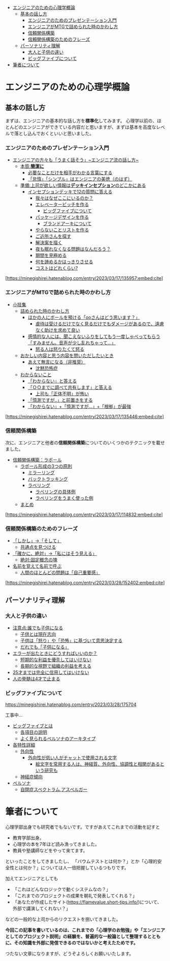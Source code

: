 <!--
title:   エンジニアためのコミュニケーション向上方法【エンジニアのための心理学】
tags:    1on1,アジャイル,エンジニア,プレゼンテーション,心理学
id:      f6601eaa403d264aa8fc
private: false
-->
- [エンジニアのための心理学概論](#エンジニアのための心理学概論)
  - [基本の話し方](#基本の話し方)
    - [エンジニアのためのプレゼンテーション入門](#エンジニアのためのプレゼンテーション入門)
    - [エンジニアがMTGで詰められた時のかわし方](#エンジニアがmtgで詰められた時のかわし方)
    - [信頼関係構築](#信頼関係構築)
    - [信頼関係構築のためのフレーズ](#信頼関係構築のためのフレーズ)
  - [パーソナリティ理解](#パーソナリティ理解)
    - [大人と子供の違い](#大人と子供の違い)
    - [ビッグファイブについて](#ビッグファイブについて)
- [筆者について](#筆者について)

# エンジニアのための心理学概論

## 基本の話し方

まずは、エンジニアの基本的な話し方を**標準化**してみます。
心理学以前の、ほとんどのエンジニアができている内容だと思いますが、まずは基本を高度なレベルで落とし込んでおくといいと思いました。


### エンジニアのためのプレゼンテーション入門


- [エンジニアの方々も「うまく話そう」~エンジニア流の話し方~](https://minegishirei.hatenablog.com/entry/2023/03/17/135957#エンジニアの方々もうまく話そうエンジニア流の話し方)
  - [本質:**簡潔に**](https://minegishirei.hatenablog.com/entry/2023/03/17/135957#本質簡潔に)
    - [必要なことだけを相手がわかる言葉にする](https://minegishirei.hatenablog.com/entry/2023/03/17/135957#必要なことだけを相手がわかる言葉にする)
    - [「怠惰」「シンプル」はエンジニアの美徳（のはず）](https://minegishirei.hatenablog.com/entry/2023/03/17/135957#怠惰シンプルはエンジニアの美徳のはず)
  - [準備:上司が欲しい情報は**デッキインセプション**のどこかにある](https://minegishirei.hatenablog.com/entry/2023/03/17/135957#準備上司が欲しい情報はデッキインセプションのどこかにある)
    - [インセプションデッキで12の質問に答える](https://minegishirei.hatenablog.com/entry/2023/03/17/135957#インセプションデッキで12の質問に答える)
      - [我々はなぜここにいるのか？](https://minegishirei.hatenablog.com/entry/2023/03/17/135957#我々はなぜここにいるのか)
      - [エレベーターピッチを作る](https://minegishirei.hatenablog.com/entry/2023/03/17/135957#エレベーターピッチを作る)
        - [ビッグファイブについて](https://minegishirei.hatenablog.com/entry/2023/03/17/135957#ビッグファイブについて)
      - [パッケージデザインを作る](https://minegishirei.hatenablog.com/entry/2023/03/17/135957#パッケージデザインを作る)
        - [ブランドアーキについて](https://minegishirei.hatenablog.com/entry/2023/03/17/135957#ブランドアーキについて)
      - [やらないことリストを作る](https://minegishirei.hatenablog.com/entry/2023/03/17/135957#やらないことリストを作る)
      - [ご近所さんを探す](https://minegishirei.hatenablog.com/entry/2023/03/17/135957#ご近所さんを探す)
      - [解決案を描く](https://minegishirei.hatenablog.com/entry/2023/03/17/135957#解決案を描く)
      - [夜も眠れなくなる問題はなんだろう？](https://minegishirei.hatenablog.com/entry/2023/03/17/135957#夜も眠れなくなる問題はなんだろう)
      - [期間を見極める](https://minegishirei.hatenablog.com/entry/2023/03/17/135957#期間を見極める)
      - [何を諦めるかはっきりさせる](https://minegishirei.hatenablog.com/entry/2023/03/17/135957#何を諦めるかはっきりさせる)
      - [コストはどれくらい?](https://minegishirei.hatenablog.com/entry/2023/03/17/135957#コストはどれくらい)

[https://minegishirei.hatenablog.com/entry/2023/03/17/135957:embed:cite]


### エンジニアがMTGで詰められた時のかわし方

- [小技集](#小技集)
  - [詰められた時のかわし方](https://minegishirei.hatenablog.com/entry/2023/03/17/135446#詰められた時のかわし方)
    - [ほかの人にボールを預ける「ooさんはどう思います？」](https://minegishirei.hatenablog.com/entry/2023/03/17/135446#ほかの人にボールを預けるooさんはどう思います)
      - [虐待は受けるだけでなく見るだけでもダメージがあるので、遠慮なく助けを求めて良い](https://minegishirei.hatenablog.com/entry/2023/03/17/135446#虐待は受けるだけでなく見るだけでもダメージがあるので遠慮なく助けを求めて良い)
    - [感情的な人には、聞こえないふりをしてもう一度しゃべってもらう「すみません。音声が少し乱れちゃって...」](https://minegishirei.hatenablog.com/entry/2023/03/17/135446#感情的な人には聞こえないふりをしてもう一度しゃべってもらうすみません音声が少し乱れちゃって)
      - [怒る人は怒りたくて怒る](https://minegishirei.hatenablog.com/entry/2023/03/17/135446#怒る人は怒りたくて怒る)
  - [おかしい内容と思う内容を問いただしたいとき](https://minegishirei.hatenablog.com/entry/2023/03/17/135446#おかしい内容と思う内容を問いただしたいとき)
    - [あえて無言になる（非推奨）](https://minegishirei.hatenablog.com/entry/2023/03/17/135446#あえて無言になる非推奨)
        - [沈黙恐怖症](https://minegishirei.hatenablog.com/entry/2023/03/17/135446#沈黙恐怖症)
  - [わからないこと](https://minegishirei.hatenablog.com/entry/2023/03/17/135446#わからないこと)
    - [「わからない」と答える](https://minegishirei.hatenablog.com/entry/2023/03/17/135446#わからないと答える)
    - [「ＯＯまでに調べて共有します」と答える](https://minegishirei.hatenablog.com/entry/2023/03/17/135446#ｏｏまでに調べて共有しますと答える)
      - [上司も「正体不明」が怖い](https://minegishirei.hatenablog.com/entry/2023/03/17/135446#上司も正体不明が怖い)
    - [「憶測ですが..」と前置きをする](https://minegishirei.hatenablog.com/entry/2023/03/17/135446#憶測ですがと前置きをする)
    - [「わからない」+「憶測ですが...」+「根拠」が最強](https://minegishirei.hatenablog.com/entry/2023/03/17/135446#わからない憶測ですが根拠が最強)


[https://minegishirei.hatenablog.com/entry/2023/03/17/135446:embed:cite]


### 信頼関係構築

次に、エンジニアと他者の**信頼関係構築**についてのいくつかのテクニックを載せました。


- [信頼関係構築：ラポール](https://minegishirei.hatenablog.com/entry/2023/03/17/114832#信頼関係構築ラポール)
  - [ラポール形成の3つの原則](https://minegishirei.hatenablog.com/entry/2023/03/17/114832#ラポール形成の3つの原則)
    - [ミラーリング](https://minegishirei.hatenablog.com/entry/2023/03/17/114832#ミラーリング)
    - [バックトラッキング](https://minegishirei.hatenablog.com/entry/2023/03/17/114832#バックトラッキング)
    - [ラベリング](https://minegishirei.hatenablog.com/entry/2023/03/17/114832#ラベリング)
      - [ラベリングの具体例](https://minegishirei.hatenablog.com/entry/2023/03/17/114832#ラベリングの具体例)
      - [ラベリングをうまく使った例](https://minegishirei.hatenablog.com/entry/2023/03/17/114832#ラベリングをうまく使った例)
  - [まとめ](https://minegishirei.hatenablog.com/entry/2023/03/17/114832#まとめ)

[https://minegishirei.hatenablog.com/entry/2023/03/17/114832:embed:cite]


### 信頼関係構築のためのフレーズ


- [「しかし」→「そして」](https://minegishirei.hatenablog.com/entry/2023/03/28/152402#しかしそして)
  - [共通点を見つける](https://minegishirei.hatenablog.com/entry/2023/03/28/152402#共通点を見つける)
- [「確かに、絶対」→「私にはそう見える」](https://minegishirei.hatenablog.com/entry/2023/03/28/152402#確かに絶対私にはそう見える)
  - [絶対:固定概念の塊](https://minegishirei.hatenablog.com/entry/2023/03/28/152402#絶対固定概念の塊)
- [名前を覚えて名前で呼ぶ](https://minegishirei.hatenablog.com/entry/2023/03/28/152402#名前を覚えて名前で呼ぶ)
  - [人間のほとんどの問題は「自己重要感」](https://minegishirei.hatenablog.com/entry/2023/03/28/152402#人間のほとんどの問題は自己重要感)



[https://minegishirei.hatenablog.com/entry/2023/03/28/152402:embed:cite]




## パーソナリティ理解

### 大人と子供の違い


- [注意点:誰でも子供になる](https://minegishirei.hatenablog.com/entry/2023/03/17/171600#注意点誰でも子供になる)
  - [子供とは現在志向](https://minegishirei.hatenablog.com/entry/2023/03/17/171600#子供とは現在志向)
  - [子供は「怒り」や「恐怖」に基づいて意思決定する](https://minegishirei.hatenablog.com/entry/2023/03/17/171600#子供は怒りや恐怖に基づいて意思決定する)
  - [だれでも「子供になる」](https://minegishirei.hatenablog.com/entry/2023/03/17/171600#だれでも子供になる)
- [エラーが出たときにどうすればいいのか？](https://minegishirei.hatenablog.com/entry/2023/03/17/171600#エラーが出たときにどうすればいいのか)
  - [短期的な利益を優先してはいけない](https://minegishirei.hatenablog.com/entry/2023/03/17/171600#短期的な利益を優先してはいけない)
  - [長期的な視野で組織の利益を考える](https://minegishirei.hatenablog.com/entry/2023/03/17/171600#長期的な視野で組織の利益を考える)
- [25才までは完全に信用してはいけない](https://minegishirei.hatenablog.com/entry/2023/03/17/171600#25才までは完全に信用してはいけない)
- [人の脊髄は4才で止まる](https://minegishirei.hatenablog.com/entry/2023/03/17/171600#人の脊髄は4才で止まる)


### ビッグファイブについて


https://minegishirei.hatenablog.com/entry/2023/03/28/175704

工事中...

- [ビッグファイブとは](#ビッグファイブとは)
  - [各項目の説明](#各項目の説明)
  - [よく見られるペルソナのアーキタイプ](#よく見られるペルソナのアーキタイプ)
- [各特性詳細](#各特性詳細)
  - [外向性](#外向性)
    - [外向性が低い人がチャットで使用される文字](#外向性が低い人がチャットで使用される文字)
      - [絵文字を常用する人は、神経質、外向性、協調性と相関があるという研究も](#絵文字を常用する人は神経質外向性協調性と相関があるという研究も)
  - [神経症傾向](#神経症傾向)
- [ペルソナ](#ペルソナ)
  - [自閉症スペクトラム,アスペルガー](#自閉症スペクトラムアスペルガー)



# 筆者について

心理学部出身でも研究者でもないです。ですがあえてこれまでの活動を記すと

- 教育学部出身。
- 心理学の本を7年ほど読み漁ってきました。
- 教員や塾講師などをやって来てます。

といったことをしてきましたし、
「バウムテストとは何か？」とか「心理的安全性とは何か？」については人一倍把握しているつもりです。

加えてエンジニアとしても

- 「これはどんなロジックで動くシステムなの？」
- 「これまでのプロジェクトの成果を朝礼で発表してくれる？」
- 「あなたが作成したサイト(https://flamevalue.short-tips.info/)について、外部で講演してくれない？」

などの一般的な上司からのリクエストを捌いてきました。

**今回この記事を書いているのは、これまでの「心理学のお勉強」や「エンジニアとしてのプロジェクト説明」の経験を、普遍的な一般論として整理するとともに、その知識を外部に発信できるのではないかと考えたためです。**

つたない文章になりますが、どうぞよろしくお願いいたします。